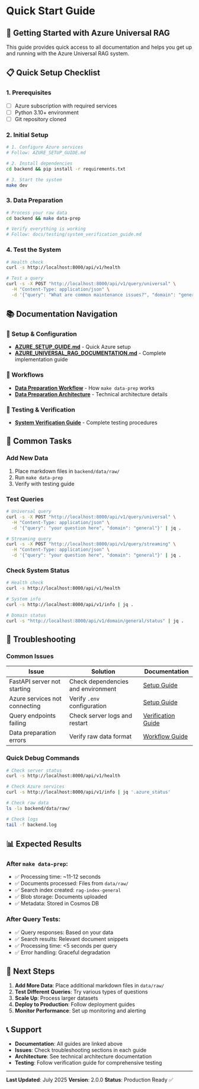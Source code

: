 # Quick Start Guide

## 🚀 Getting Started with Azure Universal RAG

This guide provides quick access to all documentation and helps you get up and running with the Azure Universal RAG system.

## 📋 **Quick Setup Checklist**

### **1. Prerequisites**
- [ ] Azure subscription with required services
- [ ] Python 3.10+ environment
- [ ] Git repository cloned

### **2. Initial Setup**
```bash
# 1. Configure Azure services
# Follow: AZURE_SETUP_GUIDE.md

# 2. Install dependencies
cd backend && pip install -r requirements.txt

# 3. Start the system
make dev
```

### **3. Data Preparation**
```bash
# Process your raw data
cd backend && make data-prep

# Verify everything is working
# Follow: docs/testing/system_verification_guide.md
```

### **4. Test the System**
```bash
# Health check
curl -s http://localhost:8000/api/v1/health

# Test a query
curl -s -X POST "http://localhost:8000/api/v1/query/universal" \
  -H "Content-Type: application/json" \
  -d '{"query": "What are common maintenance issues?", "domain": "general"}' | jq .
```

## 📚 **Documentation Navigation**

### **🔧 Setup & Configuration**
- **[AZURE_SETUP_GUIDE.md](../AZURE_SETUP_GUIDE.md)** - Quick Azure setup
- **[AZURE_UNIVERSAL_RAG_DOCUMENTATION.md](../AZURE_UNIVERSAL_RAG_DOCUMENTATION.md)** - Complete implementation guide

### **🔄 Workflows**
- **[Data Preparation Workflow](workflows/data_preparation_workflow.md)** - How `make data-prep` works
- **[Data Preparation Architecture](workflows/data_preparation_architecture.md)** - Technical architecture details

### **🧪 Testing & Verification**
- **[System Verification Guide](testing/system_verification_guide.md)** - Complete testing procedures

## 🎯 **Common Tasks**

### **Add New Data**
1. Place markdown files in `backend/data/raw/`
2. Run `make data-prep`
3. Verify with testing guide

### **Test Queries**
```bash
# Universal query
curl -s -X POST "http://localhost:8000/api/v1/query/universal" \
  -H "Content-Type: application/json" \
  -d '{"query": "your question here", "domain": "general"}' | jq .

# Streaming query
curl -s -X POST "http://localhost:8000/api/v1/query/streaming" \
  -H "Content-Type: application/json" \
  -d '{"query": "your question here", "domain": "general"}' | jq .
```

### **Check System Status**
```bash
# Health check
curl -s http://localhost:8000/api/v1/health

# System info
curl -s http://localhost:8000/api/v1/info | jq .

# Domain status
curl -s "http://localhost:8000/api/v1/domain/general/status" | jq .
```

## 🐛 **Troubleshooting**

### **Common Issues**

| Issue | Solution | Documentation |
|-------|----------|---------------|
| FastAPI server not starting | Check dependencies and environment | [Setup Guide](../AZURE_SETUP_GUIDE.md) |
| Azure services not connecting | Verify `.env` configuration | [Setup Guide](../AZURE_SETUP_GUIDE.md) |
| Query endpoints failing | Check server logs and restart | [Verification Guide](testing/system_verification_guide.md) |
| Data preparation errors | Verify raw data format | [Workflow Guide](workflows/data_preparation_workflow.md) |

### **Quick Debug Commands**
```bash
# Check server status
curl -s http://localhost:8000/api/v1/health

# Check Azure services
curl -s http://localhost:8000/api/v1/info | jq '.azure_status'

# Check raw data
ls -la backend/data/raw/

# Check logs
tail -f backend.log
```

## 📊 **Expected Results**

### **After `make data-prep`:**
- ✅ Processing time: ~11-12 seconds
- ✅ Documents processed: Files from `data/raw/`
- ✅ Search index created: `rag-index-general`
- ✅ Blob storage: Documents uploaded
- ✅ Metadata: Stored in Cosmos DB

### **After Query Tests:**
- ✅ Query responses: Based on your data
- ✅ Search results: Relevant document snippets
- ✅ Processing time: <5 seconds per query
- ✅ Error handling: Graceful degradation

## 🚀 **Next Steps**

1. **Add More Data**: Place additional markdown files in `data/raw/`
2. **Test Different Queries**: Try various types of questions
3. **Scale Up**: Process larger datasets
4. **Deploy to Production**: Follow deployment guides
5. **Monitor Performance**: Set up monitoring and alerting

## 📞 **Support**

- **Documentation**: All guides are linked above
- **Issues**: Check troubleshooting sections in each guide
- **Architecture**: See technical architecture documentation
- **Testing**: Follow verification guide for comprehensive testing

---

**Last Updated**: July 2025
**Version**: 2.0.0
**Status**: Production Ready ✅